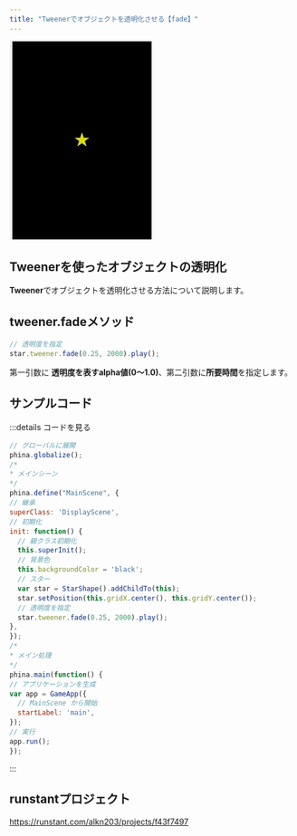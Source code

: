 ```yaml
---
title: "Tweenerでオブジェクトを透明化させる【fade】"
---
```


![tweener-fade](/images/tweener-fade.gif)

## Tweenerを使ったオブジェクトの透明化
**Tweener**でオブジェクトを透明化させる方法について説明します。

## tweener.fadeメソッド

```js
// 透明度を指定
star.tweener.fade(0.25, 2000).play();
```

第一引数に **透明度を表すalpha値(0～1.0)**、第二引数に**所要時間**を指定します。

## サンプルコード
:::details コードを見る
```js
// グローバルに展開
phina.globalize();
/*
* メインシーン
*/
phina.define("MainScene", {
// 継承
superClass: 'DisplayScene',
// 初期化
init: function() {
  // 親クラス初期化
  this.superInit();
  // 背景色
  this.backgroundColor = 'black';
  // スター
  var star = StarShape().addChildTo(this);
  star.setPosition(this.gridX.center(), this.gridY.center());
  // 透明度を指定
  star.tweener.fade(0.25, 2000).play();
},
});
/*
* メイン処理
*/
phina.main(function() {
// アプリケーションを生成
var app = GameApp({
  // MainScene から開始
  startLabel: 'main',
});
// 実行
app.run();
});
```
:::

## runstantプロジェクト
https://runstant.com/alkn203/projects/f43f7497